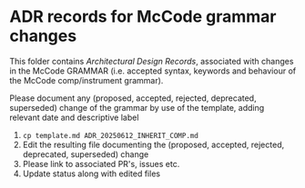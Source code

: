 # ADR records for McCode grammar changes
This folder contains *Architectural Design Records*, associated with changes in the McCode GRAMMAR (i.e. accepted syntax, keywords and behaviour of the McCode comp/instrument grammar).

Please document any (proposed, accepted, rejected, deprecated, superseded) change of the grammar by use of the template, adding relevant date and descriptive label

1. `cp template.md ADR_20250612_INHERIT_COMP.md`
2. Edit the resulting file documenting the (proposed, accepted, rejected, deprecated, superseded) change
3. Please link to associated PR's, issues etc.
4. Update status along with edited files
